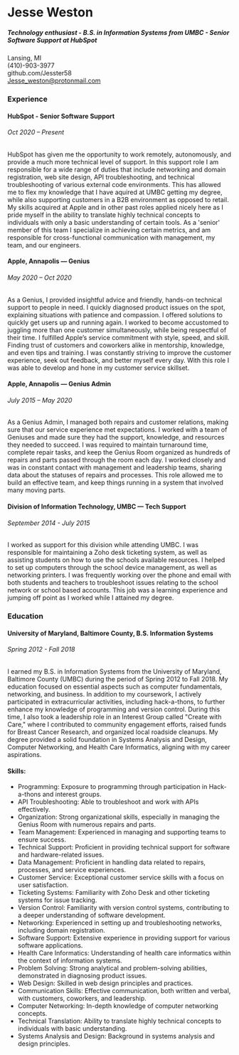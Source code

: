 <h1> Jesse Weston </h1>
<h5> Technology enthusiast - B.S. in Information Systems from UMBC - Senior Software Support at HubSpot </h5>

Lansing, MI  
(410)-903-3977  
github.com/Jesster58<br>
Jesse_weston@protonmail.com  

<h3> Experience </h3>

<h4> HubSpot - Senior Software Support </h4>
<h6> Oct 2020 – Present </h6>
HubSpot has given me the opportunity to work remotely, autonomously, and provide a much more technical level of support. In this support role I am responsible for a wide range of duties that include networking and domain registration, web site design, API troubleshooting, and technical troubleshooting of various external code environments. This has allowed me to flex my knowledge that I have aquired at UMBC getting my degree, while also supporting customers in a B2B environment as opposed to retail. My skills acquired at Apple and in other past roles applied nicely here as I pride myself in the ability to translate highly technical concepts to individuals with only a basic understanding of certain tools. As a 'senior' member of this team I specialize in achieving certain metrics, and am responsible for cross-functional communication with management, my team, and our engineers.

<h4> Apple, Annapolis — Genius </h4>
<h6> May 2020 – Oct 2020 </h6>
As a Genius, I provided insightful advice and friendly, hands-on technical support to people in need. I quickly diagnosed product issues on the spot, explaining situations with patience and compassion. I offered solutions to quickly get users up and running again. I worked to become accustomed to juggling more than one customer simultaneously, while being respectful of their time. I fulfilled Apple’s service commitment with style, speed, and skill. Finding trust of customers and coworkers alike in mentorship, knowledge, and even tips and training. I was constantly striving to improve the customer experience, seek out feedback, and better myself every day. With this role I was able to develop and hone in my customer service skillset.

<h4> Apple, Annapolis — Genius Admin </h4>
<h6> July 2015 – May 2020 </h6>
As a Genius Admin, I managed both repairs and customer relations, making sure that our service experience met expectations. I worked with a team of Geniuses and made sure they had the support, knowledge, and resources they needed to succeed. I was required to maintain turnaround time, complete repair tasks, and keep the Genius Room organized as hundreds of repairs and parts passed through the room each day. I worked closely and was in constant contact with management and leadership teams, sharing data about the statuses of repairs and processes. This role allowed me to build an effective team, and keep things running in a system that involved many moving parts.

<h4> Division of Information Technology, UMBC — Tech Support </h4>
<h6> September 2014 - July 2015 </h6>
I worked as support for this division while attending UMBC. I was responsible for maintaining a Zoho desk ticketing system, as well as assisting students on how to use the schools available resources. I helped to set up computers through the school device management, as well as networking printers. I was frequently working over the phone and email with both students and teachers to troubleshoot issues relating to the school network or school based accounts. This job was a learning experience and jumping off point as I worked while I attained my degree.

<h3> Education </h3>

<h4> University of Maryland, Baltimore County, B.S. Information Systems </h4>
<h6> Spring 2012 - Fall 2018 </h6>

I earned my B.S. in Information Systems from the University of Maryland, Baltimore County (UMBC) during the period of Spring 2012 to Fall 2018. My education focused on essential aspects such as computer fundamentals, networking, and business. In addition to my coursework, I actively participated in extracurricular activities, including hack-a-thons, to further enhance my knowledge of programming and version control. During this time, I also took a leadership role in an Interest Group called "Create with Care," where I contributed to community engagement efforts, raised funds for Breast Cancer Research, and organized local roadside cleanups. My degree provided a solid foundation in Systems Analysis and Design, Computer Networking, and Health Care Informatics, aligning with my career aspirations.

<h4> Skills: </h4>
<ul>
<li>Programming: Exposure to programming through participation in Hack-a-thons and interest groups.</li>
<li>API Troubleshooting: Able to troubleshoot and work with APIs effectively.</li>
<li>Organization: Strong organizational skills, especially in managing the Genius Room with numerous repairs and parts.</li>
<li>Team Management: Experienced in managing and supporting teams to ensure success.</li>
<li>Technical Support: Proficient in providing technical support for software and hardware-related issues.</li>
<li>Data Management: Proficient in handling data related to repairs, processes, and service experiences.</li>
<li>Customer Service: Exceptional customer service skills with a focus on user satisfaction.</li>
<li>Ticketing Systems: Familiarity with Zoho Desk and other ticketing systems for issue tracking.</li>
<li>Version Control: Familiarity with version control systems, contributing to a deeper understanding of software development.</li>
<li>Networking: Experienced in setting up and troubleshooting networks, including domain registration.</li>
<li>Software Support: Extensive experience in providing support for various software applications.</li>
<li>Health Care Informatics: Understanding of health care informatics within the context of information systems.</li>
<li>Problem Solving: Strong analytical and problem-solving abilities, demonstrated in diagnosing product issues.</li>
<li>Web Design: Skilled in web design principles and practices.</li>
<li>Communication Skills: Effective communication, both written and verbal, with customers, coworkers, and leadership.</li>
<li>Computer Networking: In-depth knowledge of computer networking concepts.</li>
<li>Technical Translation: Ability to translate highly technical concepts to individuals with basic understanding.</li>
<li>Systems Analysis and Design: Background in systems analysis and design principles.</li>
</ul>


